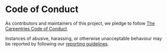 # Code of Conduct

As contributors and maintainers of this project,
we pledge to follow [The Carpentries Code of Conduct][coc].

Instances of abusive, harassing, or otherwise unacceptable behaviour
may be reported by following our [reporting guidelines][coc-reporting].



[coc]: https://docs.carpentries.org/policies/coc/
[coc-reporting]: https://docs.carpentries.org/policies/coc/incident-reporting.html
